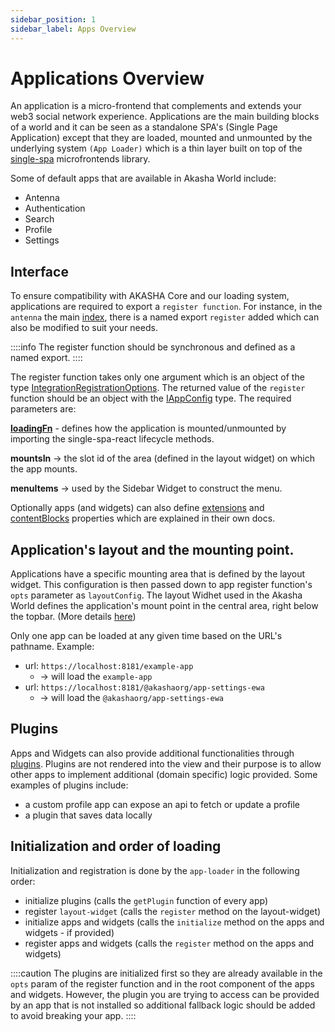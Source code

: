 ```yaml
---
sidebar_position: 1
sidebar_label: Apps Overview
---
```


# Applications Overview

An application is a micro-frontend that complements and extends your web3 social network experience. Applications are the main building blocks of a world and it can be seen as a standalone SPA's (Single Page Application) except that they 
are loaded, mounted and unmounted by the underlying system `(App Loader)` which is a thin layer built on top of the [single-spa](https://single-spa.js.org/) microfrontends library.

Some of default apps that are available in Akasha World include:

- Antenna
- Authentication
- Search
- Profile
- Settings

## Interface

To ensure compatibility with AKASHA Core and our loading system, applications are required to export a `register function`. For instance, in the `antenna` the main
[index](https://github.com/AKASHAorg/akasha-core/blob/next/extensions/apps/antenna/src/index.tsx), there is a named export `register` added which can also be modified to suit your needs.

::::info
The register function should be synchronous and defined as a named export.
::::

The register function takes only one argument which is an object of the type [IntegrationRegistrationOptions](https://github.com/AKASHAorg/akasha-core/blob/next/libs/typings/src/ui/app-loader.ts). The returned value of the `register` function should be an object with the [IAppConfig](https://github.com/AKASHAorg/akasha-core/blob/next/libs/typings/src/ui/apps.ts) type. The required parameters are:

**[loadingFn](../loading-function)** - defines how the application is mounted/unmounted by importing the single-spa-react lifecycle methods.

**mountsIn** -> the slot id of the area (defined in the layout widget) on which the app mounts.

**menuItems** -> used by the Sidebar Widget to construct the menu.

Optionally apps (and widgets) can also define
[extensions](../extensions) and
[contentBlocks](../content-blocks) properties which are explained in their own docs.

## Application's layout and the mounting point.

Applications have a specific mounting area that is defined by the layout widget. This configuration is then passed down to app register function's `opts` parameter as `layoutConfig`. The layout Widhet used in the Akasha World defines the application's mount point in the central area, right below the topbar. (More details [here](../layout-widget))

Only one app can be loaded at any given time based on the URL's pathname.
Example:
- url: `https://localhost:8181/example-app`
  - -> will load the `example-app`
- url: `https://localhost:8181/@akashaorg/app-settings-ewa`
  - -> will load the `@akashaorg/app-settings-ewa`

## Plugins

Apps and Widgets can also provide additional functionalities
through [plugins](../plugins). Plugins are not rendered
into the view and their purpose is to allow other apps to implement additional (domain specific) logic provided. Some examples of plugins include:

- a custom profile app can expose an api to fetch or update a profile
- a plugin that saves data locally

## Initialization and order of loading

Initialization and registration is done by the `app-loader` in the following order:

- initialize plugins (calls the `getPlugin` function of every app)
- register `layout-widget` (calls the `register` method on the layout-widget)
- initialize apps and widgets (calls the `initialize` method on the apps and widgets - if provided)
- register apps and widgets (calls the `register` method on the apps and widgets)

::::caution
The plugins are initialized first so they are already available in the `opts` param of the register function and in the root component of the apps and widgets. However, the plugin you are trying to access can be provided by an app that is not installed so additional fallback logic should be added to avoid breaking your app.
::::